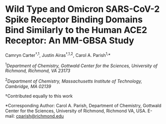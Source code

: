 # Wild Type and Omicron SARS-CoV-2 Spike Receptor Binding Domains Bind Similarly to the Human ACE2 Receptor: An MM-GBSA Study
Camryn Carter<sup>†,1</sup>, Justin Airas<sup>†,1,2</sup>, Carol A. Parish<sup>1,</sup>&ast;

<sup>1</sup>*Department of Chemistry, Gottwald Center for the Sciences, University of Richmond, Richmond, VA 23173*

<sup>2</sup>*Department of Chemistry, Massachusetts Institute of Technology, Cambridge, MA 02139*

†Contributed equally to this work

&ast;Corresponding Author: Carol A. Parish, Department of Chemistry, Gottwald Center for the Sciences,
University of Richmond, Richmond VA, USA. E-mail: cparish@richmond.edu
